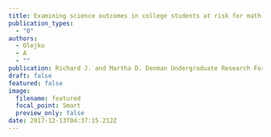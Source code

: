 ```yaml
---
title: Examining science outcomes in college students at risk for math difficulties
publication_types:
  - "0"
authors:
  - Olejko
  - A
  - ""
publication: Richard J. and Martha D. Denman Undergraduate Research Forum (2017)
draft: false
featured: false
image:
  filename: featured
  focal_point: Smart
  preview_only: false
date: 2017-12-13T04:37:15.212Z
---
```

